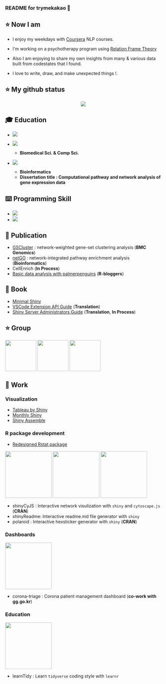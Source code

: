 
### README for trymekakao 👋

## :star: Now I am 

- I enjoy my weekdays with [Coursera](https://www.coursera.org/specializations/natural-language-processing) NLP courses. 

- I'm working on a psychotherapy program using [Relation Frame Theory](https://en.wikipedia.org/wiki/Relational_frame_theory)

- Also I am enjoying to share my own insights from many & various data built from codestates that I found. 

- I love to write, draw, and make unexpected things !.

## :star: My github status
<p align = "center">
  <img src = "https://github-readme-stats.vercel.app/api/top-langs/?username=trymekakao&layout=compact">
</p>


## :mortar_board: Education 
- ![](https://img.shields.io/badge/HIGH-CWH_2007~2009-%23a90070)

- ![](https://img.shields.io/badge/BACHELOR-HEJ_2010~2014-%2344c1c4) 
  - **Biomedical Sci. & Comp Sci.**
  
- ![](https://img.shields.io/badge/PHD-UNIST_2014~2020-%2344c1c4) 
  - **Bioinformatics** 
  - **Dissertation title : Computational pathway and network analysis of gene expression data**

## :keyboard: Programming Skill
- ![](https://img.shields.io/badge/Expert-R-%231e65b7)
- ![](https://img.shields.io/badge/Intermediate-PYTHON-%23ffd03f)

## :pencil: Publication
- [GSCluster](https://bmcgenomics.biomedcentral.com/articles/10.1186/s12864-019-5738-6) : network-weighted gene-set clustering analysis (**BMC Genomics**)
- [netGO](https://academic.oup.com/bioinformatics/article/36/10/3283/5728635) : network-integrated pathway enrichment analysis (**Bioinformatics**)
- CellEnrich (**In Process**)
- [Basic data analysis with palmerpenguins](https://www.r-bloggers.com/basic-data-analysis-with-palmerpenguins/) (**R-bloggers**)


## :closed_book: Book
- [Minimal Shiny](https://wikidocs.net/book/4084)
- [VSCode Extension API Guide](https://pg-vscode-extn-kr.github.io/) (**Translation**)
- [Shiny Server Administrators Guide](https://jhk0530.gitbook.io/shinyserverguide/) (**Translation**, **In Process**)

## :star: Group
[<img src='https://user-images.githubusercontent.com/6457691/87225511-82968700-c3c8-11ea-856a-95e0b36d08cc.png' width = '100'>](https://github.com/unistbig/)
[<img src='https://user-images.githubusercontent.com/6457691/87225514-8de9b280-c3c8-11ea-83a8-9365a78f8311.png' width = '100'>](https://github.com/shinykorea/)
[<img src='https://user-images.githubusercontent.com/6457691/87225503-790d1f00-c3c8-11ea-8d6a-0b624c0fa559.png' width ='100'>](https://github.com/pg-vscode-extn-kr)

## :gift: Work

### Visualization
- [Tableau by Shiny](https://github.com/jhk0530/TableauByShiny)
- [Monthly Shiny](https://github.com/jhk0530/MonthlyShiny)
- [Shiny Assemble](https://github.com/jhk0530/shinyAssemble)

### R package development
- [Redesigned Rstat package](https://github.com/jhk0530/Rstat) 

[<img src='https://user-images.githubusercontent.com/6457691/78387821-e7e51a00-761a-11ea-9295-cd52c9e11c6f.png' width = '150'>](https://github.com/jhk0530/shinyCyJS)
[<img src='https://user-images.githubusercontent.com/6457691/71320252-10258e80-24ec-11ea-959c-c545f2061dda.png' width = '150'>](https://github.com/jhk0530/shinyReadme)
[<img src='https://user-images.githubusercontent.com/6457691/77816407-d45f1e00-7105-11ea-8603-228f2e20d7a1.png' width = '150'>](https://github.com/jhk0530/polaroid)

- shinyCyJS : Interactive network visulization with `shiny` and `cytoscape.js` (**CRAN**)
- shinyReadme: Interactive readme.md file generator with `shiny`
- polaroid : Interactive hexsticker generator with `shiny` (**CRAN**)

### Dashboards

[<img src='https://user-images.githubusercontent.com/6457691/76746412-d1d1ff80-67ba-11ea-9b19-2306531ab9a0.png' width ='150'>](https://github.com/jhk0530/corona-triage)

- corona-triage : Corona patient management dashboard (**co-work with gg.go.kr**)
### Education 

[<img src='https://user-images.githubusercontent.com/6457691/77250309-6e4c4400-6c8a-11ea-84d9-1f6b01c7f5ad.png' width ='150'>](https://github.com/jhk0530/learnTidy)

- learnTidy :  Learn `tidyverse` coding style with `learnr`
